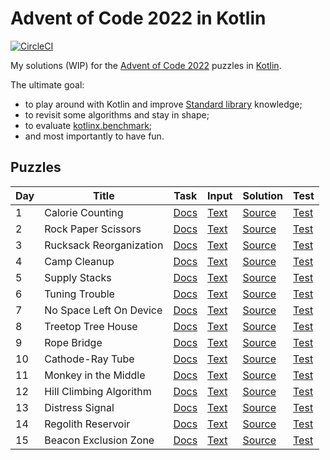 # Advent of Code 2022 in Kotlin

[![CircleCI](https://dl.circleci.com/status-badge/img/gh/lakiboy/advent-of-code-2022-kotlin.svg?style=svg&circle-token=0104223da0789fd7cbd9f2a2d030f91c76845550)](https://dl.circleci.com/status-badge/redirect/gh/lakiboy/advent-of-code-22-kotlin/tree/reorganization)

My solutions (WIP) for the [Advent of Code 2022](https://adventofcode.com/2022) puzzles in [Kotlin](https://kotlinlang.org).

The ultimate goal:

 - to play around with Kotlin and improve [Standard library](https://kotlinlang.org/api/latest/jvm/stdlib/) knowledge;
 - to revisit some algorithms and stay in shape;
 - to evaluate [kotlinx.benchmark](https://github.com/Kotlin/kotlinx-benchmark);
 - and most importantly to have fun.

## Puzzles

| Day | Title                   | Task                                         | Input                                | Solution                                               | Test                                                     |
|-----|-------------------------|----------------------------------------------|--------------------------------------|--------------------------------------------------------|----------------------------------------------------------|
| 1   | Calorie Counting        | [Docs](https://adventofcode.com/2022/day/1)  | [Text](src/main/resources/day01.txt) | [Source](src/main/kotlin/io/dmitrijs/aoc2022/Day01.kt) | [Test](src/test/kotlin/io/dmitrijs/aoc2022/Day01Test.kt) |
| 2   | Rock Paper Scissors     | [Docs](https://adventofcode.com/2022/day/2)  | [Text](src/main/resources/day02.txt) | [Source](src/main/kotlin/io/dmitrijs/aoc2022/Day02.kt) | [Test](src/test/kotlin/io/dmitrijs/aoc2022/Day02Test.kt) |
| 3   | Rucksack Reorganization | [Docs](https://adventofcode.com/2022/day/3)  | [Text](src/main/resources/day03.txt) | [Source](src/main/kotlin/io/dmitrijs/aoc2022/Day03.kt) | [Test](src/test/kotlin/io/dmitrijs/aoc2022/Day03Test.kt) |
| 4   | Camp Cleanup            | [Docs](https://adventofcode.com/2022/day/4)  | [Text](src/main/resources/day04.txt) | [Source](src/main/kotlin/io/dmitrijs/aoc2022/Day04.kt) | [Test](src/test/kotlin/io/dmitrijs/aoc2022/Day04Test.kt) |
| 5   | Supply Stacks           | [Docs](https://adventofcode.com/2022/day/5)  | [Text](src/main/resources/day05.txt) | [Source](src/main/kotlin/io/dmitrijs/aoc2022/Day05.kt) | [Test](src/test/kotlin/io/dmitrijs/aoc2022/Day05Test.kt) |
| 6   | Tuning Trouble          | [Docs](https://adventofcode.com/2022/day/6)  | [Text](src/main/resources/day06.txt) | [Source](src/main/kotlin/io/dmitrijs/aoc2022/Day06.kt) | [Test](src/test/kotlin/io/dmitrijs/aoc2022/Day06Test.kt) |
| 7   | No Space Left On Device | [Docs](https://adventofcode.com/2022/day/7)  | [Text](src/main/resources/day07.txt) | [Source](src/main/kotlin/io/dmitrijs/aoc2022/Day07.kt) | [Test](src/test/kotlin/io/dmitrijs/aoc2022/Day07Test.kt) |
| 8   | Treetop Tree House      | [Docs](https://adventofcode.com/2022/day/8)  | [Text](src/main/resources/day08.txt) | [Source](src/main/kotlin/io/dmitrijs/aoc2022/Day08.kt) | [Test](src/test/kotlin/io/dmitrijs/aoc2022/Day08Test.kt) |
| 9   | Rope Bridge             | [Docs](https://adventofcode.com/2022/day/9)  | [Text](src/main/resources/day09.txt) | [Source](src/main/kotlin/io/dmitrijs/aoc2022/Day09.kt) | [Test](src/test/kotlin/io/dmitrijs/aoc2022/Day09Test.kt) |
| 10  | Cathode-Ray Tube        | [Docs](https://adventofcode.com/2022/day/10) | [Text](src/main/resources/day10.txt) | [Source](src/main/kotlin/io/dmitrijs/aoc2022/Day10.kt) | [Test](src/test/kotlin/io/dmitrijs/aoc2022/Day10Test.kt) |
| 11  | Monkey in the Middle    | [Docs](https://adventofcode.com/2022/day/11) | [Text](src/main/resources/day11.txt) | [Source](src/main/kotlin/io/dmitrijs/aoc2022/Day11.kt) | [Test](src/test/kotlin/io/dmitrijs/aoc2022/Day11Test.kt) |
| 12  | Hill Climbing Algorithm | [Docs](https://adventofcode.com/2022/day/12) | [Text](src/main/resources/day12.txt) | [Source](src/main/kotlin/io/dmitrijs/aoc2022/Day12.kt) | [Test](src/test/kotlin/io/dmitrijs/aoc2022/Day12Test.kt) |
| 13  | Distress Signal         | [Docs](https://adventofcode.com/2022/day/13) | [Text](src/main/resources/day13.txt) | [Source](src/main/kotlin/io/dmitrijs/aoc2022/Day13.kt) | [Test](src/test/kotlin/io/dmitrijs/aoc2022/Day13Test.kt) |
| 14  | Regolith Reservoir      | [Docs](https://adventofcode.com/2022/day/14) | [Text](src/main/resources/day14.txt) | [Source](src/main/kotlin/io/dmitrijs/aoc2022/Day14.kt) | [Test](src/test/kotlin/io/dmitrijs/aoc2022/Day14Test.kt) |
| 15  | Beacon Exclusion Zone   | [Docs](https://adventofcode.com/2022/day/15) | [Text](src/main/resources/day15.txt) | [Source](src/main/kotlin/io/dmitrijs/aoc2022/Day15.kt) | [Test](src/test/kotlin/io/dmitrijs/aoc2022/Day15Test.kt) |
